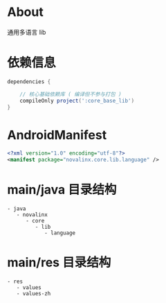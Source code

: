 
# About

通用多语言 lib

# 依赖信息

```groovy
dependencies {

    // 核心基础依赖库 ( 编译但不参与打包 )
    compileOnly project(':core_base_lib')
}
```

# AndroidManifest

```xml
<?xml version="1.0" encoding="utf-8"?>
<manifest package="novalinx.core.lib.language" />
```

# main/java 目录结构

```
- java                            
   - novalinx                 
      - core                      
         - lib                    
            - language            
```


# main/res 目录结构

```
- res                  
   - values            
   - values-zh         
```